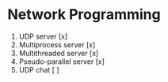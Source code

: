 # Network Programming

1. UDP server [x]
2. Multiprocess server [x]
3. Multithreaded server [x]
4. Pseudo-parallel server [x]
5. UDP chat [ ]
